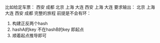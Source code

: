 比如给定车票：
西安 成都
北京 上海
大连 西安
上海 大连
要求输出：
北京 上海 大连 西安 成都 完整的旅程
前提是不会有环：
1. 构建正反两个hash
2. hashA的key 不在hashB的key 即起点
3. 顺着起点推导即可
